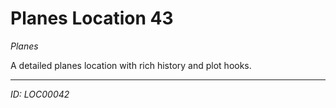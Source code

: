 # Planes Location 43

*Planes*

A detailed planes location with rich history and plot hooks.

---
*ID: LOC00042*